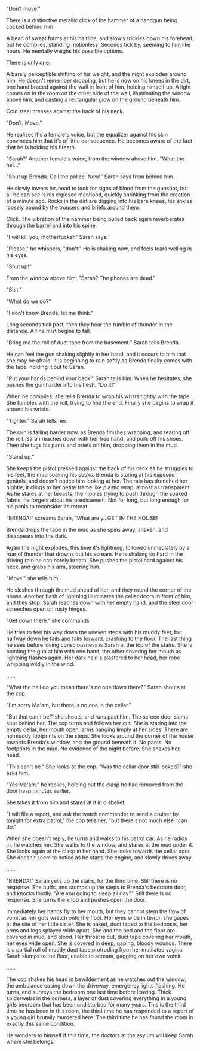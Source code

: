   

"Don't move."

There is a distinctive metallic click of the hammer of a handgun being cocked behind him.

A bead of sweat forms at his hairline, and slowly trickles down his forehead, but he complies, standing motionless. Seconds tick by, seeming to him like hours. He mentally weighs his possible options. 

There is only one.

A barely perceptible shifting of his weight, and the night explodes around him. He doesn't remember dropping, but he is now on his knees in the dirt, one hand braced against the wall in front of him, holding himself up. A light comes on in the room on the other side of the wall, illuminating the window above him, and casting a rectangular glow on the ground beneath him.

Cold steel presses against the back of his neck.

"Don't.  Move."

He realizes it's a female's voice, but the equalizer against his skin convinces him that it's of little consequence. He becomes aware of the fact that he is holding his breath. 

"Sarah?' Another female's voice, from the window above him. "What the hel..."

"Shut up Brenda. Call the police. Now!" Sarah says from behind him.

He slowly lowers his head to look for signs of blood from the gunshot, but all he can see is his exposed manhood, quickly shrinking from the erection of a minute ago. Rocks in the dirt are digging into his bare knees, his ankles loosely bound by the trousers and briefs around them.

Click. The vibration of the hammer being pulled back again reverberates through the barrel and into his spine.

"I will kill you, motherfucker." Sarah says.

"Please," he whispers, "don't." He is shaking now, and feels tears welling in his eyes.

"Shut up!"

From the window above him; "Sarah? The phones are dead."

"Shit."

"What do we do?"

"I don't know Brenda, let me think."

Long seconds tick past, then they hear the rumble of thunder in the distance. A fine mist begins to fall.

"Bring me the roll of duct tape from the basement." Sarah tells Brenda.

He can feel the gun shaking slightly in her hand, and it occurs to him that she may be afraid. It is beginning to rain softly as Brenda finally comes with the tape, holding it out to Sarah.

"Put your hands behind your back." Sarah tells him. When he hesitates, she pushes the gun harder into his flesh. "Do it!"

When he complies, she tells Brenda to wrap his wrists tightly with the tape. She fumbles with the roll, trying to find the end. Finally she begins to wrap it around his wrists. 

"Tighter." Sarah tells her.

The rain is falling harder now, as Brenda finishes wrapping, and tearing off the roll. Sarah reaches down with her free hand, and pulls off his shoes. Then she tugs his pants and briefs off him, dropping them in the mud.

"Stand up."

She keeps the pistol pressed against the back of his neck as he struggles to his feet, the mud soaking his socks. Brenda is staring at his exposed genitals, and doesn't notice him looking at her. The rain has drenched her nightie, it clings to her petite frame like plastic wrap, almost as transparent. As he stares at her breasts, the nipples trying to push through the soaked fabric, he forgets about his predicament. Not for long, but long enough for his penis to reconsider its retreat. 

“BRENDA!” screams Sarah, “What are y…GET IN THE HOUSE!

Brenda drops the tape in the mud as she spins away, shaken, and disappears into the dark.

Again the night explodes, this time it's lightning, followed immediately by a roar of thunder that drowns out his scream. He is shaking so hard in the driving rain he can barely breath. She pushes the pistol hard against his neck, and grabs his arm, steering him.

"Move." she tells him. 

He sloshes through the mud ahead of her, and they round the corner of the house. Another flash of lightning illuminates the cellar doors in front of him, and they stop. Sarah reaches down with her empty hand, and the steel door screeches open on rusty hinges.

"Get down there." she commands.

He tries to feel his way down the uneven steps with his muddy feet, but halfway down he fails and falls forward, crashing to the floor. The last thing he sees before losing consciousness is Sarah at the top of the stairs. She is pointing the gun at him with one hand, the other covering her mouth as lightning flashes again. Her dark hair is plastered to her head, her robe whipping wildly in the wind.

......

"What the hell do you mean there's no one down there?" Sarah shouts at the cop.

"I'm sorry Ma'am, but there is no one in the cellar."

"But that can't be!" she shouts, and runs past him. The screen door slams shut behind her. The cop turns and follows her out. She is staring into the empty cellar, her mouth open, arms hanging limply at her sides. There are no muddy footprints on the steps. She looks around the corner of the house towards Brenda's window, and the ground beneath it. No pants. No footprints in the mud. No evidence of the night before. She shakes her head.

"This can't be." She looks at the cop. "Was the cellar door still locked?" she asks him.

"Yes Ma'am." he replies, holding out the clasp he had removed from the door hasp minutes earlier.

She takes it from him and stares at it in disbelief.

"I will file a report, and ask the watch commander to send a cruiser by tonight for extra patrol," the cop tells her, "but there's not much else I can do."

When she doesn't reply, he turns and walks to his patrol car. As he radios in, he watches her. She walks to the window, and stares at the mud under it. She looks again at the clasp in her hand. She looks towards the cellar door. She doesn't seem to notice as he starts the engine, and slowly drives away.

......

"BRENDA!" Sarah yells up the stairs, for the third time. Still there is no response. She huffs, and stomps up the steps to Brenda's bedroom door, and knocks loudly. "Are you going to sleep all day?" Still there is no response. She turns the knob and pushes open the door.

Immediately her hands fly to her mouth, but they cannot stem the flow of vomit as her guts wretch onto the floor. Her eyes wide in terror, she gapes at the site of her little sister. She is naked, duct taped to the bedposts, her arms and legs splayed wide apart. She and the bed and the floor are covered in mud, and blood. Her throat is cut, duct tape covering her mouth, her eyes wide open. She is covered in deep, gaping, bloody wounds. There is a partial roll of muddy duct tape protruding from her mutilated vagina. Sarah slumps to the floor, unable to scream, gagging on her own vomit.

......

The cop shakes his head in bewilderment as he watches out the window, the ambulance easing down the driveway, emergency lights flashing. He turns, and surveys the bedroom one last time before leaving. Thick spiderwebs in the corners, a layer of dust covering everything in a young girls bedroom that has been undisturbed for many years. This is the third time he has been in this room, the third time he has responded to a report of a young girl brutally murdered here. The third time he has found the room in exactly this same condition. 

He wonders to himself if this time, the doctors at the asylum will keep Sarah where she belongs.
